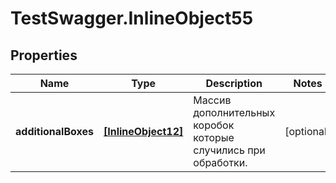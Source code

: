 # TestSwagger.InlineObject55

## Properties

Name | Type | Description | Notes
------------ | ------------- | ------------- | -------------
**additionalBoxes** | [**[InlineObject12]**](InlineObject12.md) | Массив дополнительных коробок которые случились при обработки. | [optional] 


